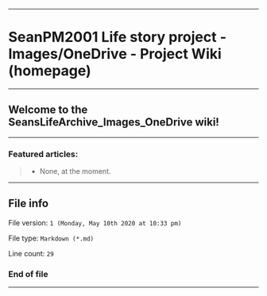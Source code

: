 
***

# SeanPM2001 Life story project - Images/OneDrive - Project Wiki (homepage)

***

## Welcome to the SeansLifeArchive_Images_OneDrive wiki!

***

### Featured articles:

> * None, at the moment.

***

## File info

File version: `1 (Monday, May 10th 2020 at 10:33 pm)`

File type: `Markdown (*.md)`

Line count: `29`

### End of file

***
